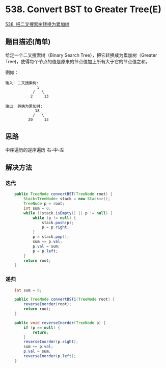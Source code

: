 
# 538. Convert BST to Greater Tree(E)

[538. 把二叉搜索树转换为累加树](https://leetcode-cn.com/problems/convert-bst-to-greater-tree/)

## 题目描述(简单)

给定一个二叉搜索树（Binary Search Tree），把它转换成为累加树（Greater Tree)，使得每个节点的值是原来的节点值加上所有大于它的节点值之和。

例如：
```
输入: 二叉搜索树:
              5
            /   \
           2     13

输出: 转换为累加树:
             18
            /   \
          20     13
```

## 思路

中序遍历的逆序遍历 右-中-左

## 解决方法

### 迭代

```java
    public TreeNode convertBST(TreeNode root) {
        Stack<TreeNode> stack = new Stack<>();
        TreeNode p = root;
        int sum = 0;
        while (!stack.isEmpty() || p != null) {
            while (p != null) {
                stack.push(p);
                p = p.right;
            }
            p = stack.pop();
            sum += p.val;
            p.val = sum;
            p = p.left;
        }
        return root;
    }
```

### 递归

```java
    int sum = 0;

    public TreeNode convertBST1(TreeNode root) {
        reverseInorder(root);
        return root;
    }

    public void reverseInorder(TreeNode p) {
        if (p == null) {
            return;
        }
        reverseInorder(p.right);
        sum += p.val;
        p.val = sum;
        reverseInorder(p.left);
    }

```